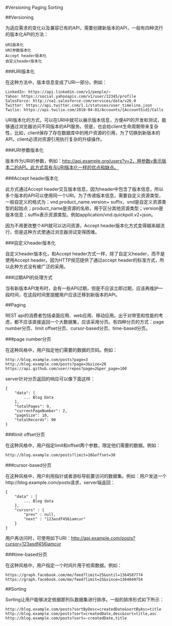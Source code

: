 #Versioning Paging Sorting

##Versioning

为适应需求的变化以及兼容已有的API，需要创建新版本的API，一般有四种流行的版本化API的方法：

	URI版本化
	URI参数版本化
	Accept header版本化
	自定义header版本化

###URI版本化

在这种方法中，版本信息变成了URI一部分。例如：

	LinkedIn: https://api.linkedin.com/v1/people/~
	Yahoo: https://social.yahooapis.com/v1/user/12345/profile
	SalesForce: http://na1.salesforce.com/services/data/v26.0
	Twitter: https://api.twitter.com/1.1/statuses/user_timeline.json
	Twilio: https://api.twilio.com/2010-04-01/Accounts/{AccountSid}/Calls

URI版本化的方式，可以在URI中就可以展示版本信息，方便API的开发和测试，能够通过浏览器访问不同版本的API服务。但是，也会给client生命周期带来复杂性，比如，client保存了存在数据库中的用户资源的引用，为了切换到新版本的API，client必须对资源引用执行复杂的升级操作。

###URI参数版本化

版本作为URI的参数，例如：http://api.example.org/users?v=2，用参数v表示版本二的API。此方式具有与URI版本化一样的优点和缺点。

###Accept header版本化

此方式通过Accept header交互版本信息，因为header中包含了版本信息，所以多个版本的API可以使用同一个URI。为了传递版本信息，需要自定义资源类型，一般自定义的格式为：vnd.product_name.version+ suffix，vnd是自定义资源类型的起始点；product_name是资源的名称，用于区分其他资源类型；version是版本信息；suffix表示资源类型。例如application/vnd.quickpoll.v2+json。

因为不用更改整个API就可以访问资源，Accept header版本化方式变得越来越流行，但是这种方式使通过浏览器测试变得困难。

###自定义header版本化

自定义header版本化，和Accept header方式一样，除了自定义header，而不是使用Accept header。因为HTTP规范提供了通过accept header的标准方式，所以此种方式没有被广泛的采用。

###过期API的处理方式

当有新版本API发布时，会有一些API过期，但是不应该立即过期，应该再维护一段时间，在这段时间里提醒用户应该迁移到新版本的API。

##Paging

REST api的消费者包括桌面应用、web应用、移动应用。出于对带宽和性能的考虑，都不应该直接返回一个大数据集，应该采用分页。有四种分页的方式：page number分页、limit offset分页、cursor-based分页、time-based分页。

###page number分页

在这种风格中，用户指定他们需要的数据的页码。例如：

	http://blog.example.com/posts?page=3
	http://blog.example.com/posts?page=3&size=20
	https://api.github.com/user/repos?page=2&per_page=100

server针对分页返回的响应可以像下面这样：

	{
	 	"data": [
	 		... Blog Data
	 	],
	 	"totalPages": 9,
	 	"currentPageNumber": 2,
	 	"pageSize": 10,
	 	"totalRecords": 90
	}

###limit offset分页

在这种风格中，用户指定limit和offset两个参数，限定他们需要的数据。例如：
	
	http://blog.example.com/posts?limit=10&offset=30

###cursor-based分页

在这种风格中，用户利用指针或者游标导航要访问的数据集。例如：用户发送一个http://blog.example.com/posts请求，server端返回：
	
	{
 		"data" : [
 			... Blog data
 		],
		"cursors" : {
 			"prev" : null,
 			"next" : "123asdf456iamcur"
 		}
	}

用户再访问时，可使用如下URI：http://api.example.com/posts?cursor=123asdf456iamcur

###time-based分页

在这种风格中，用户指定一个时间片用于检索数据。例如：

	https://graph.facebook.com/me/feed?limit=25&until=1364587774
	https://graph.facebook.com/me/feed?limit=25&since=1364849754

##Sorting

Sorting让用户能够决定依据那列队数据集进行排序。一般的排序形式如下所示：

	http://blog.example.com/posts?sortByDesc=createdDate&sortByAsc=title
	http://blog.example.com/posts?sort=createdDate,desc&sort=title,asc
	http://blog.example.com/posts?sort=-createdDate,title
